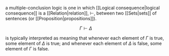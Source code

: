 a multiple-conclusion logic is one in which [[Logical consequence|logical consequence]] is a [[Relation|relation]], $\vdash$, between two [[Sets|sets]] of sentences (or [[Proposition|propositions]]). 

$$
\Gamma\vdash\Delta
$$

is typically interpreted as meaning that whenever each element of $\Gamma$ is true, some element of $\Delta$ is true; and whenever each element of $\Delta$ is false, some element of $\Gamma$ is false.
